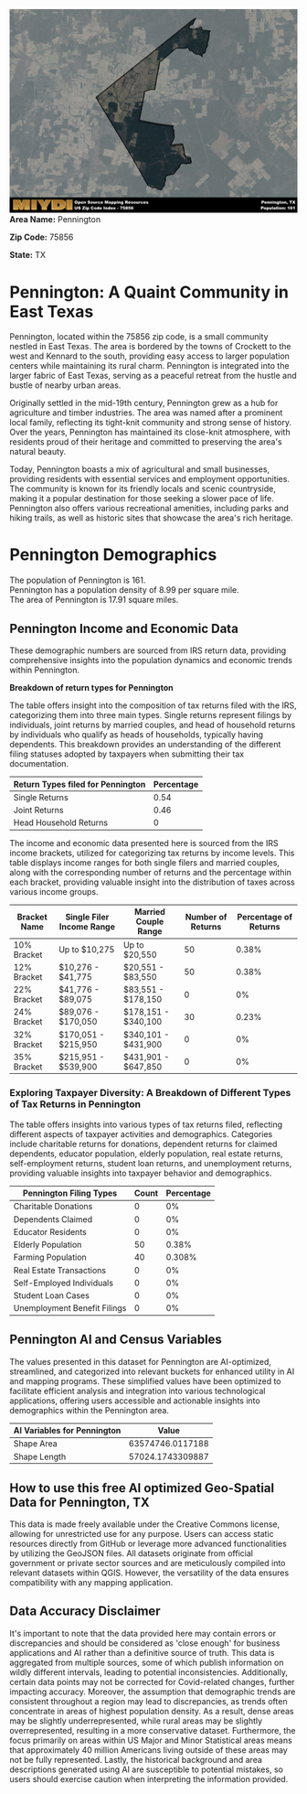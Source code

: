 ![Image Alt Text](../_images/75856.png)
**Area Name:** Pennington

**Zip Code:** 75856

**State:** TX


# Pennington: A Quaint Community in East Texas  

Pennington, located within the 75856 zip code, is a small community nestled in East Texas. The area is bordered by the towns of Crockett to the west and Kennard to the south, providing easy access to larger population centers while maintaining its rural charm. Pennington is integrated into the larger fabric of East Texas, serving as a peaceful retreat from the hustle and bustle of nearby urban areas.  

Originally settled in the mid-19th century, Pennington grew as a hub for agriculture and timber industries. The area was named after a prominent local family, reflecting its tight-knit community and strong sense of history. Over the years, Pennington has maintained its close-knit atmosphere, with residents proud of their heritage and committed to preserving the area's natural beauty.  

Today, Pennington boasts a mix of agricultural and small businesses, providing residents with essential services and employment opportunities. The community is known for its friendly locals and scenic countryside, making it a popular destination for those seeking a slower pace of life. Pennington also offers various recreational amenities, including parks and hiking trails, as well as historic sites that showcase the area's rich heritage.

# Pennington Demographics

The population of Pennington is 161.  
Pennington has a population density of 8.99 per square mile.  
The area of Pennington is 17.91 square miles.  

## Pennington Income and Economic Data

These demographic numbers are sourced from IRS return data, providing comprehensive insights into the population dynamics and economic trends within Pennington.

**Breakdown of return types for Pennington**

The table offers insight into the composition of tax returns filed with the IRS, categorizing them into three main types. Single returns represent filings by individuals, joint returns by married couples, and head of household returns by individuals who qualify as heads of households, typically having dependents. This breakdown provides an understanding of the different filing statuses adopted by taxpayers when submitting their tax documentation.

| Return Types filed for Pennington                              | Percentage          |
|----------------------------------------------------------|---------------------|
| Single Returns                                            | 0.54 |
| Joint Returns                                             | 0.46 |
| Head Household Returns                                    | 0 |

The income and economic data presented here is sourced from the IRS income brackets, utilized for categorizing tax returns by income levels. This table displays income ranges for both single filers and married couples, along with the corresponding number of returns and the percentage within each bracket, providing valuable insight into the distribution of taxes across various income groups.

| Bracket Name       | Single Filer Income Range | Married Couple Range | Number of Returns | Percentage of Returns |
|--------------------|----------------------------|----------------------|-------------------|-----------------------|
| 10% Bracket        | Up to $10,275              | Up to $20,550        | 50 | 0.38% |
| 12% Bracket        | $10,276 - $41,775          | $20,551 - $83,550    | 50 | 0.38% |
| 22% Bracket        | $41,776 - $89,075          | $83,551 - $178,150   | 0 | 0% |
| 24% Bracket        | $89,076 - $170,050         | $178,151 - $340,100  | 30 | 0.23% |
| 32% Bracket        | $170,051 - $215,950        | $340,101 - $431,900  | 0 | 0% |
| 35% Bracket        | $215,951 - $539,900        | $431,901 - $647,850  | 0 | 0% |

### Exploring Taxpayer Diversity: A Breakdown of Different Types of Tax Returns in Pennington

The table offers insights into various types of tax returns filed, reflecting different aspects of taxpayer activities and demographics. Categories include charitable returns for donations, dependent returns for claimed dependents, educator population, elderly population, real estate returns, self-employment returns, student loan returns, and unemployment returns, providing valuable insights into taxpayer behavior and demographics.

| Pennington Filing Types                    | Count | Percentage |
|--------------------------------------|-------|------------|
| Charitable Donations                 | 0 | 0% |
| Dependents Claimed                   | 0 | 0% |
| Educator Residents                   | 0 | 0% |
| Elderly Population                   | 50 | 0.38% |
| Farming Population                   | 40 | 0.308% |
| Real Estate Transactions             | 0 | 0% |
| Self-Employed Individuals            | 0 | 0% |
| Student Loan Cases                   | 0 | 0% |
| Unemployment Benefit Filings         | 0 | 0% |

## Pennington AI and Census Variables

The values presented in this dataset for Pennington are AI-optimized, streamlined, and categorized into relevant buckets for enhanced utility in AI and mapping programs. These simplified values have been optimized to facilitate efficient analysis and integration into various technological applications, offering users accessible and actionable insights into demographics within the Pennington area.

| AI Variables for Pennington | Value |
|-------------|-------|
| Shape Area | 63574746.0117188 |
| Shape Length | 57024.1743309887 |

## How to use this free AI optimized Geo-Spatial Data for Pennington, TX

This data is made freely available under the Creative Commons license, allowing for unrestricted use for any purpose. Users can access static resources directly from GitHub or leverage more advanced functionalities by utilizing the GeoJSON files. All datasets originate from official government or private sector sources and are meticulously compiled into relevant datasets within QGIS. However, the versatility of the data ensures compatibility with any mapping application.

## Data Accuracy Disclaimer
It's important to note that the data provided here may contain errors or discrepancies and should be considered as 'close enough' for business applications and AI rather than a definitive source of truth. This data is aggregated from multiple sources, some of which publish information on wildly different intervals, leading to potential inconsistencies. Additionally, certain data points may not be corrected for Covid-related changes, further impacting accuracy. Moreover, the assumption that demographic trends are consistent throughout a region may lead to discrepancies, as trends often concentrate in areas of highest population density. As a result, dense areas may be slightly underrepresented, while rural areas may be slightly overrepresented, resulting in a more conservative dataset. Furthermore, the focus primarily on areas within US Major and Minor Statistical areas means that approximately 40 million Americans living outside of these areas may not be fully represented. Lastly, the historical background and area descriptions generated using AI are susceptible to potential mistakes, so users should exercise caution when interpreting the information provided.
